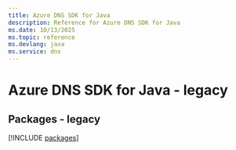 ```yaml
---
title: Azure DNS SDK for Java
description: Reference for Azure DNS SDK for Java
ms.date: 10/13/2025
ms.topic: reference
ms.devlang: java
ms.service: dns
---
```

# Azure DNS SDK for Java - legacy
## Packages - legacy
[!INCLUDE [packages](dns-index.md)]